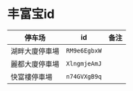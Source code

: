 # 丰富宝id

|停车场|id|备注|
|------|------|------|
|湖畔大廈停車場|`RM9e6EgbxW`||
|麗都大廈停車場|`XlngmjeAmJ`||
|快富樓停車場|`n74GVXgB9q`|| 
